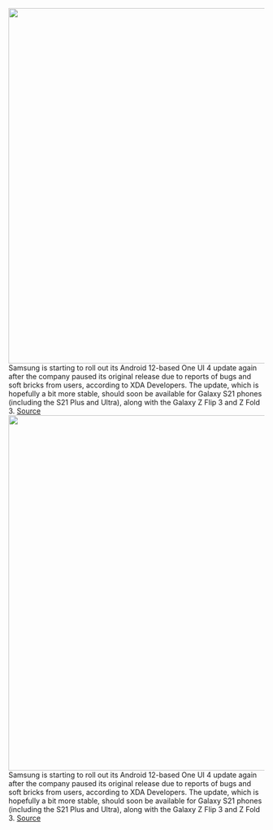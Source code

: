 <img src='https://cdn.vox-cdn.com/thumbor/Xq79z5lMbwD9NtYjTti97SVWz80=/0x0:2040x1360/1200x800/filters:focal(533x549:859x875)/cdn.vox-cdn.com/uploads/chorus_image/image/70324234/cgartenberg_210111_4368_0011.0.jpg' width='700px' /><br/>
Samsung is starting to roll out its Android 12-based One UI 4 update again after the company paused its original release due to reports of bugs and soft bricks from users, according to XDA Developers. The update, which is hopefully a bit more stable, should soon be available for Galaxy S21 phones (including the S21 Plus and Ultra), along with the Galaxy Z Flip 3 and Z Fold 3.
<a href='https://www.theverge.com/2021/12/28/22857057/samsung-android-12-galaxy-s21-z-flip-fold-one-ui-4'> Source <a/><img src='https://cdn.vox-cdn.com/thumbor/Xq79z5lMbwD9NtYjTti97SVWz80=/0x0:2040x1360/1200x800/filters:focal(533x549:859x875)/cdn.vox-cdn.com/uploads/chorus_image/image/70324234/cgartenberg_210111_4368_0011.0.jpg' width='700px' /><br/>
Samsung is starting to roll out its Android 12-based One UI 4 update again after the company paused its original release due to reports of bugs and soft bricks from users, according to XDA Developers. The update, which is hopefully a bit more stable, should soon be available for Galaxy S21 phones (including the S21 Plus and Ultra), along with the Galaxy Z Flip 3 and Z Fold 3.
<a href='https://www.theverge.com/2021/12/28/22857057/samsung-android-12-galaxy-s21-z-flip-fold-one-ui-4'> Source <a/>